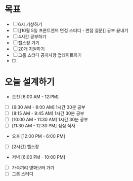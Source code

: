 # 목표
- [ ] 6시 기상하기
- [ ] [[10월 5일 프론트엔드 면접 스터디 - 면접 질문]] 공부 끝내기
- [ ] 4시간 공부하기
- [ ] 헬스장 가기 
- [ ] 20개 지원하기
- [ ] 그룹 스터디 공지사항 업데이트하기
- [ ] 
# 오늘 설계하기
- 오전 [6:00 AM - 12:PM]
- [ ] [6:30 AM - 8:00 AM] 1시간 30분 공부
- [ ] [8:15 AM - 9:45 AM] 1시간 30분 공부
- [ ] [10:00 AM - 11:30 AM] 1시간 30분 공부
- [ ] [11:30 AM - 12:30 PM] 점심 식사
- 오후 [12:00 PM - 6:00 PM]
- [ ] [2시간] 헬스장
- 저녁 [6:00 PM - 10:00 PM]
- [ ] 가족끼리 영화보러 가기
- [ ] 그룹 스터디 
